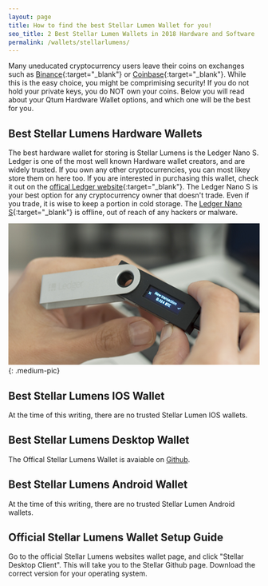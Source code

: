 ```yaml
---
layout: page
title: How to find the best Stellar Lumen Wallet for you!
seo_title: 2 Best Stellar Lumen Wallets in 2018 Hardware and Software
permalink: /wallets/stellarlumens/
---
```


Many uneducated cryptocurrency users leave their coins on exchanges such as [Binance](https://www.binance.com/?ref=18991911){:target="_blank"} or [Coinbase](https://www.coinbase.com/join/53bc38a3b11f6623df000004){:target="_blank"}. While this is the easy choice, you might be comprimising security! If you do not hold your private keys, you do NOT own your coins. Below you will read about your Qtum Hardware Wallet options, and which one will be the best for you. 


## Best Stellar Lumens Hardware Wallets

The best hardware wallet for storing is Stellar Lumens is the Ledger Nano S. Ledger is one of the most well known Hardware wallet creators, and are widely trusted. If you own any other cryptocurrencies, you can most likey store them on here too. If you are interested in purchasing this wallet, check it out on the [offical Ledger website](https://www.ledgerwallet.com/r/607d
){:target="_blank"}. The Ledger Nano S is your best option for any cryptocurrency owner that doesn't trade. Even if you trade, it is wise to keep a portion in cold storage. The [Ledger Nano S](https://www.ledgerwallet.com/r/607d){:target="_blank"} is offline, out of reach of any hackers or malware. 

![Coinbasehome](/img/ledger.png){: .medium-pic}


## Best Stellar Lumens IOS Wallet

At the time of this writing, there are no trusted Stellar Lumen IOS wallets.

## Best Stellar Lumens Desktop Wallet

The Offical Stellar Lumens Wallet is avaiable on [Github](https://github.com/stellarchat/desktop-client/releases).

## Best Stellar Lumens Android Wallet

At the time of this writing, there are no trusted Stellar Lumen Android wallets.

## Official Stellar Lumens Wallet Setup Guide

Go to the official Stellar Lumens websites wallet page, and click "Stellar Desktop Client". This will take you to the Stellar Github page. Download the correct version for your operating system.
